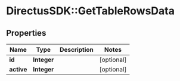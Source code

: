 # DirectusSDK::GetTableRowsData

## Properties
Name | Type | Description | Notes
------------ | ------------- | ------------- | -------------
**id** | **Integer** |  | [optional] 
**active** | **Integer** |  | [optional] 


